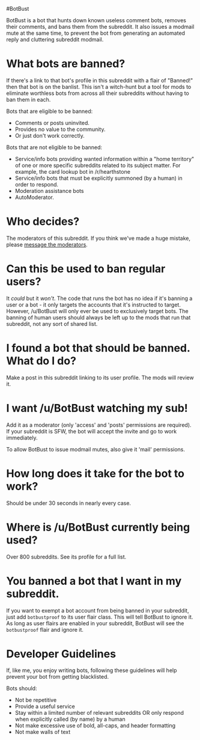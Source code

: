 #BotBust

BotBust is a bot that hunts down known useless comment bots, removes their comments, and bans them from the subreddit. It also issues a modmail mute at the same time, to prevent the bot from generating an automated reply and cluttering subreddit modmail.

# What bots are banned?

If there's a link to that bot's profile in this subreddit with a flair of "Banned!" then that bot is on the banlist. This isn't a witch-hunt but a tool for mods to eliminate worthless bots from across all their subreddits without having to ban them in each.

Bots that are eligible to be banned:

* Comments or posts uninvited.
* Provides no value to the community.
* Or just don't work correctly.

Bots that are not eligible to be banned:

* Service/info bots providing wanted information within a "home territory" of one or more specific subreddits related to its subject matter. For example, the card lookup bot in /r/hearthstone
* Service/info bots that must be explicitly summoned (by a human) in order to respond.
* Moderation assistance bots
* AutoModerator. 

# Who decides?

The moderators of this subreddit. If you think we've made a huge mistake, please [message the moderators](https://www.reddit.com/message/compose?to=%2Fr%2FBotBust).

# Can this be used to ban regular users?

It *could* but it *won't*. The code that runs the bot has no idea if it's banning a user or a bot - it only targets the accounts that it's instructed to target. However, /u/BotBust will only ever be used to exclusively target bots. The banning of human users should always be left up to the mods that run that subreddit, not any sort of shared list.

# I found a bot that should be banned. What do I do?

Make a post in this subreddit linking to its user profile. The mods will review it.

# I want /u/BotBust watching my sub!

Add it as a moderator (only 'access' and 'posts' permissions are required). If your subreddit is SFW, the bot will accept the invite and go to work immediately.

To allow BotBust to issue modmail mutes, also give it 'mail' permissions.

# How long does it take for the bot to work?

Should be under 30 seconds in nearly every case. 

# Where is /u/BotBust currently being used?

Over 800 subreddits. See its profile for a full list. 

# You banned a bot that I want in my subreddit.

If you want to exempt a bot account from being banned in your subreddit, just add `botbustproof` to its user flair class. This will tell BotBust to ignore it. As long as user flairs are enabled in your subreddit, BotBust will see the `botbustproof` flair and ignore it.

# Developer Guidelines

If, like me, you enjoy writing bots, following these guidelines will help prevent your bot from getting blacklisted.

Bots should:

* Not be repetitive
* Provide a useful service
* Stay within a limited number of relevant subreddits OR only respond when explicitly called (by name) by a human
* Not make excessive use of bold, all-caps, and header formatting
* Not make walls of text
